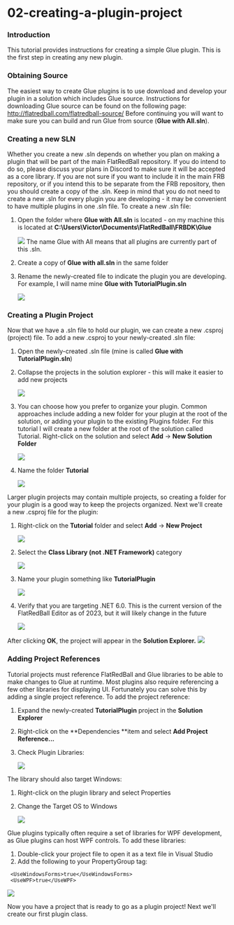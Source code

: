 # 02-creating-a-plugin-project

### Introduction

This tutorial provides instructions for creating a simple Glue plugin. This is the first step in creating any new plugin.

### Obtaining Source

The easiest way to create Glue plugins is to use download and develop your plugin in a solution which includes Glue source. Instructions for downloading Glue source can be found on the following page: http://flatredball.com/flatredball-source/ Before continuing you will want to make sure you can build and run Glue from source (**Glue with All.sln**).

### Creating a new SLN

Whether you create a new .sln depends on whether you plan on making a plugin that will be part of the main FlatRedBall repository. If you do intend to do so, please discuss your plans in Discord to make sure it will be accepted as a core library. If you are not sure if you want to include it in the main FRB repository, or if you intend this to be separate from the FRB repository, then you should create a copy of the .sln. Keep in mind that you do not need to create a new .sln for every plugin you are developing - it may be convenient to have multiple plugins in one .sln file. To create a new .sln file:

1.  Open the folder where **Glue with All.sln** is located - on my machine this is located at **C:\Users\Victor\Documents\FlatRedBall\FRBDK\Glue**

    ![](../../../media/2023-01-img\_63b47242dcefd.png) The name Glue with All means that all plugins are currently part of this .sln.
2. Create a copy of **Glue with all.sln** in the same folder
3.  Rename the newly-created file to indicate the plugin you are developing. For example, I will name mine **Glue with TutorialPlugin.sln**

    ![](../../../media/2023-01-img\_63b4728413a0f.png)

### Creating a Plugin Project

Now that we have a .sln file to hold our plugin, we can create a new .csproj (project) file. To add a new .csproj to your newly-created .sln file:

1. Open the newly-created .sln file (mine is called **Glue with TutorialPlugin.sln**)
2.  Collapse the projects in the solution explorer - this will make it easier to add new projects

    ![](../../../media/2018-02-img\_5a7f0d5c0c1f5.png)
3.  You can choose how you prefer to organize your plugin. Common approaches include adding a new folder for your plugin at the root of the solution, or adding your plugin to the existing Plugins folder. For this tutorial I will create a new folder at the root of the solution called Tutorial. Right-click on the solution and select **Add** -> **New Solution Folder**

    ![](../../../media/2018-02-img\_5a7f0e76ee93f.png)
4.  Name the folder **Tutorial**

    ![](../../../media/2018-02-img\_5a7f0ebc176c7.png)

Larger plugin projects may contain multiple projects, so creating  a folder for your plugin is a good way to keep the projects organized. Next we'll create a new .csproj file for the plugin:

1.  Right-click on the **Tutorial** folder and select **Add** -> **New Project**

    ![](../../../media/2018-02-img\_5a7f0f6177819.png)
2.  Select the **Class Library (not .NET Framework)** category

    ![](../../../media/2023-01-img\_63b472ef08e0b.png)
3.  Name your plugin something like **TutorialPlugin**

    ![](../../../media/2023-01-img\_63b47314c3d19.png)
4.  Verify that you are targeting .NET 6.0. This is the current version of the FlatRedBall Editor as of 2023, but it will likely change in the future

    ![](../../../media/2023-01-img\_63b4734808217.png)

After clicking **OK**, the project will appear in the **Solution Explorer.** ![](../../../media/2018-02-img\_5a7f24bd2c492.png)

### Adding Project References

Tutorial projects must reference FlatRedBall and Glue libraries to be able to make changes to Glue at runtime. Most plugins also require referencing a few other libraries for displaying UI. Fortunately you can solve this by adding a single project reference. To add the project reference:

1. Expand the newly-created **TutorialPlugin** project in the **Solution Explorer**
2. Right-click on the \*\*Dependencies \*\*item and select **Add Project Reference...**
3.  Check Plugin Libraries:

    ![](../../../media/2023-04-img\_644d173f66308.png)

The library should also target Windows:

1. Right-click on the plugin library and select Properties
2.  Change the Target OS to Windows

    ![](../../../media/2023-01-img\_63b474f814127.png)

&#x20; Glue plugins typically often require a set of libraries for WPF development, as Glue plugins can host WPF controls. To add these libraries:

1. Double-click your project file to open it as a text file in Visual Studio
2. Add the following to your PropertyGroup tag:

&#x20;

```
 <UseWindowsForms>true</UseWindowsForms>
 <UseWPF>true</UseWPF>
```

![](../../../media/2023-01-img\_63b4758c7d999.png)

&#x20; Now you have a project that is ready to go as a plugin project! Next we'll create our first plugin class.
